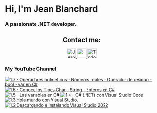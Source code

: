    # Hi, I'm Jean Blanchard
### A passionate .NET developer.



<h2 align="center">Contact me:</h2>

<p align="center">
  <a href="https://www.linkedin.com/in/jeanpblanchard/">
    <img src="https://www.vectorlogo.zone/logos/linkedin/linkedin-icon.svg" alt="Jean Blanchard's LinkedIn Profile" height="30" width="30">
  </a>
      <a href="mailto:ijeanpierrebp@gmail.com">
    <img src="https://www.vectorlogo.zone/logos/gmail/gmail-icon.svg" height="30" width="30">
  </a>
  <a href="https://www.youtube.com/@todoconnet">
    <img src="https://www.vectorlogo.zone/logos/youtube/youtube-icon.svg" alt="Todo con .NET YouTube Channel" height="30" width="30">
  </a>
  


</p>


### My YouTube Channel
<!-- BEGIN YOUTUBE-CARDS -->
[![1.7 - Operadores aritméticos - Números reales - Operador de residuo - bool - var en C#](https://ytcards.demolab.com/?id=xVW8mOlUKZU&title=1.7+-+Operadores+aritm%C3%A9ticos+-+N%C3%BAmeros+reales+-+Operador+de+residuo+-+bool+-+var+en+C%23&lang=en&timestamp=1725368464&background_color=%230d1117&title_color=%23ffffff&stats_color=%23dedede&max_title_lines=1&width=250&border_radius=5 "1.7 - Operadores aritméticos - Números reales - Operador de residuo - bool - var en C#")](https://www.youtube.com/watch?v=xVW8mOlUKZU)
[![1.6 - Conoce los Tipos Char - String - Enteros en C#](https://ytcards.demolab.com/?id=_3mX1SmZbN4&title=1.6+-+Conoce+los+Tipos+Char+-+String+-+Enteros+en+C%23&lang=en&timestamp=1725292828&background_color=%230d1117&title_color=%23ffffff&stats_color=%23dedede&max_title_lines=1&width=250&border_radius=5 "1.6 - Conoce los Tipos Char - String - Enteros en C#")](https://www.youtube.com/watch?v=_3mX1SmZbN4)
[![1.5 - Las variables en C#](https://ytcards.demolab.com/?id=j4i46x7bEy0&title=1.5+-+Las+variables+en+C%23&lang=en&timestamp=1725246121&background_color=%230d1117&title_color=%23ffffff&stats_color=%23dedede&max_title_lines=1&width=250&border_radius=5 "1.5 - Las variables en C#")](https://www.youtube.com/watch?v=j4i46x7bEy0)
[![1.4 - C# (.NET) con Visual Studio Code](https://ytcards.demolab.com/?id=aWuIcKRmaEQ&title=1.4+-+C%23+%28.NET%29+con+Visual+Studio+Code&lang=en&timestamp=1725171331&background_color=%230d1117&title_color=%23ffffff&stats_color=%23dedede&max_title_lines=1&width=250&border_radius=5 "1.4 - C# (.NET) con Visual Studio Code")](https://www.youtube.com/watch?v=aWuIcKRmaEQ)
[![1.3 Hola mundo con Visual Studio.](https://ytcards.demolab.com/?id=g_05vmtm7Go&title=1.3+Hola+mundo+con+Visual+Studio.&lang=en&timestamp=1724908795&background_color=%230d1117&title_color=%23ffffff&stats_color=%23dedede&max_title_lines=1&width=250&border_radius=5 "1.3 Hola mundo con Visual Studio.")](https://www.youtube.com/watch?v=g_05vmtm7Go)
[![1.2 Descargando e instalando Visual Studio 2022](https://ytcards.demolab.com/?id=XQRhqyAVjC0&title=1.2+Descargando+e+instalando+Visual+Studio+2022&lang=en&timestamp=1724613007&background_color=%230d1117&title_color=%23ffffff&stats_color=%23dedede&max_title_lines=1&width=250&border_radius=5 "1.2 Descargando e instalando Visual Studio 2022")](https://www.youtube.com/watch?v=XQRhqyAVjC0)
<!-- END YOUTUBE-CARDS -->
